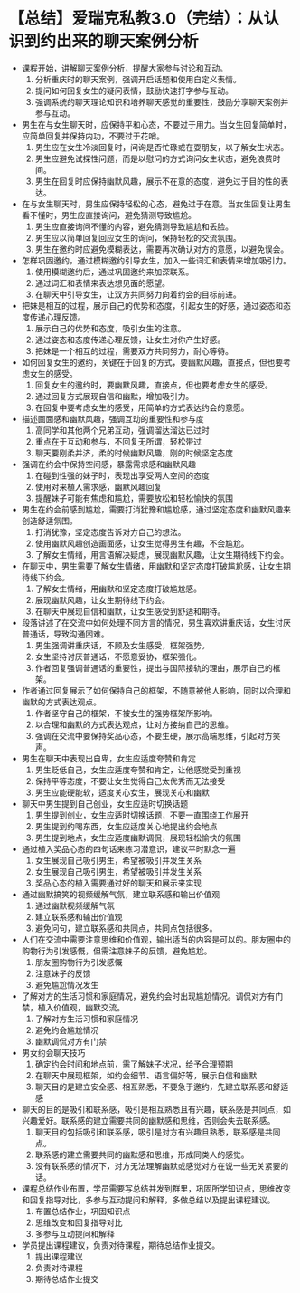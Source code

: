 # 【总结】爱瑞克私教3.0（完结）：从认识到约出来的聊天案例分析

-   课程开始，讲解聊天案例分析，提醒大家参与讨论和互动。
    1.  分析重庆时的聊天案例，强调开启话题和使用自定义表情。
    2.  提问如何回复女生的疑问表情，鼓励快速打字参与互动。
    3.  强调系统的聊天理论知识和培养聊天感觉的重要性，鼓励分享聊天案例并参与互动。
-   男生在与女生聊天时，应保持平和心态，不要过于用力。当女生回复简单时，应简单回复并保持内功，不要过于花哨。
    1.  男生应在女生冷淡回复时，问询是否忙碌或在耍朋友，以了解女生状态。
    2.  男生应避免试探性问题，而是以慰问的方式询问女生状态，避免浪费时间。
    3.  男生在回复时应保持幽默风趣，展示不在意的态度，避免过于目的性的表达。
-   在与女生聊天时，男生应保持轻松的心态，避免过于在意。当女生回复让男生看不懂时，男生应直接询问，避免猜测导致尴尬。
    1.  男生应直接询问不懂的内容，避免猜测导致尴尬和丢脸。
    2.  男生应以简单回复回应女生的询问，保持轻松的交流氛围。
    3.  男生在邀约时应避免模糊表达，需要再次确认对方的意愿，以避免误会。
-   怎样巩固邀约，通过模糊邀约引导女生，加入一些词汇和表情来增加吸引力。
    1.  使用模糊邀约后，通过巩固邀约来加深联系。
    2.  通过词汇和表情来表达想见面的愿望。
    3.  在聊天中引导女生，让双方共同努力向着约会的目标前进。
-   把妹是相互的过程，展示自己的优势和态度，引起女生的好感，通过姿态和态度传递心理反馈。
    1.  展示自己的优势和态度，吸引女生的注意。
    2.  通过姿态和态度传递心理反馈，让女生对你产生好感。
    3.  把妹是一个相互的过程，需要双方共同努力，耐心等待。
-   如何回复女生的邀约，关键在于回复的方式，要幽默风趣，直接点，但也要考虑女生的感受。
    1.  回复女生的邀约时，要幽默风趣，直接点，但也要考虑女生的感受。
    2.  通过回复方式展现自信和幽默，增加吸引力。
    3.  在回复中要考虑女生的感受，用简单的方式表达约会的意愿。
-   描述画面感和幽默风趣，强调互动的重要性和参与度
    1.  高同学和其他两个兄弟互动，强调溜达溜达已过时
    2.  重点在于互动和参与，不回复无所谓，轻松带过
    3.  聊天要刚柔并济，柔的时候幽默风趣，刚的时候坚定态度
-   强调在约会中保持空间感，暴露需求感和幽默风趣
    1.  在碰到性强的妹子时，表现出享受两人空间的态度
    2.  使用对来植入需求感，幽默风趣回复
    3.  提醒妹子可能有焦虑和尴尬，需要放松和轻松愉快的氛围
-   男生在约会前感到尴尬，需要打消犹豫和尴尬感，通过坚定态度和幽默风趣来创造舒适氛围。
    1.  打消犹豫，坚定态度告诉对方自己的想法。
    2.  使用幽默风趣创造画面感，让女生觉得男生有趣，不会尴尬。
    3.  了解女生情绪，用言语解决疑虑，展现幽默风趣，让女生期待线下约会。
-   在聊天中，男生需要了解女生情绪，用幽默和坚定态度打破尴尬感，让女生期待线下约会。
    1.  了解女生情绪，用幽默和坚定态度打破尴尬感。
    2.  展现幽默风趣，让女生期待线下约会。
    3.  在聊天中展现自信和幽默，让女生感受到舒适和期待。
-   段落讲述了在交流中如何处理不同方言的情况，男生喜欢讲重庆话，女生讨厌普通话，导致沟通困难。
    1.  男生强调讲重庆话，不顾及女生感受，框架强势。
    2.  女生坚持讨厌普通话，不愿意妥协，框架强化。
    3.  作者回复强调普通话的重要性，提出与国际接轨的理由，展示自己的框架。
-   作者通过回复展示了如何保持自己的框架，不随意被他人影响，同时以合理和幽默的方式表达观点。
    1.  作者坚守自己的框架，不被女生的强势框架所影响。
    2.  以合理和幽默的方式表达观点，让对方接纳自己的思维。
    3.  强调在交流中要保持奖品心态，不要生硬，展示高端思维，引起对方笑声。
-   男生在聊天中表现出自卑，女生应适度夸赞和肯定
    1.  男生贬低自己，女生应适度夸赞和肯定，让他感觉受到重视
    2.  保持平等态度，不要让女生觉得自己太优秀而无法接受
    3.  男生应能硬能软，适度关心女生，展现关心和幽默
-   聊天中男生提到自己创业，女生应适时切换话题
    1.  男生提到创业，女生应适时切换话题，不要一直围绕工作展开
    2.  男生提到约喝东西，女生应适度关心地提出约会地点
    3.  男生提到地点，女生应适度幽默调侃，展现轻松愉快的氛围
-   通过植入奖品心态的四句话来练习潜意识，建议平时默念一遍
    1.  女生展现自己吸引男生，希望被吸引并发生关系
    2.  女生展现自己吸引男生，希望被吸引并发生关系
    3.  奖品心态的植入需要通过好的聊天和展示来实现
-   通过幽默搞笑的视频缓解气氛，建立联系感和输出价值观
    1.  通过幽默视频缓解气氛
    2.  建立联系感和输出价值观
    3.  避免问句，建立联系感和共同点，共同点包括很多。
-   人们在交流中需要注意思维和价值观，输出适当的内容是可以的。朋友圈中的购物行为引发感慨，但需注意妹子的反馈，避免尴尬。
    1.  朋友圈购物行为引发感慨
    2.  注意妹子的反馈
    3.  避免尴尬情况发生
-   了解对方的生活习惯和家庭情况，避免约会时出现尴尬情况。调侃对方有门禁，植入价值观，幽默交流。
    1.  了解对方生活习惯和家庭情况
    2.  避免约会尴尬情况
    3.  幽默调侃对方有门禁
-   男女约会聊天技巧
    1.  确定约会时间和地点前，需了解妹子状况，给予合理预期
    2.  在聊天中展现框架，如约会细节、语言偏好等，展示自信和幽默
    3.  聊天目的是建立安全感、相互熟悉，不要急于邀约，先建立联系感和舒适感
-   聊天的目的是吸引和联系感，吸引是相互熟悉且有兴趣，联系感是共同点，如兴趣爱好。联系感的建立需要共同的幽默感和思维，否则会失去联系感。
    1.  聊天目的包括吸引和联系感，吸引是对方有兴趣且熟悉，联系感是共同点。
    2.  联系感的建立需要共同的幽默感和思维，形成同类人的感觉。
    3.  没有联系感的情况下，对方无法理解幽默或感觉对方在说一些无关紧要的话。
-   课程总结作业布置，学员需要写总结并发到群里，巩固所学知识点，思维改变和回复指导对比，多参与互动提问和解释，多做总结以及提出课程建议。
    1.  布置总结作业，巩固知识点
    2.  思维改变和回复指导对比
    3.  多参与互动提问和解释
-   学员提出课程建议，负责对待课程，期待总结作业提交。
    1.  提出课程建议
    2.  负责对待课程
    3.  期待总结作业提交